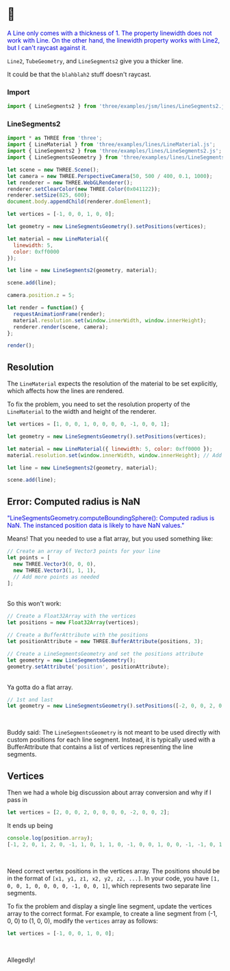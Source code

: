 # 💯

<span style="color:#0000dd;">A Line only comes with a thickness of 1.  The property linewidth does not work with Line.  On the other hand, the linewidth property works with Line2, but I can't raycast against it.</span>

`Line2`, `TubeGeometry`, and `LineSegments2` give you a thicker line.

It could be that the `blahblah2` stuff doesn't raycast.

### Import

```js
import { LineSegments2 } from 'three/examples/jsm/lines/LineSegments2.js';
```

### LineSegments2

```js
import * as THREE from 'three';
import { LineMaterial } from 'three/examples/lines/LineMaterial.js';
import { LineSegments2 } from 'three/examples/lines/LineSegments2.js';
import { LineSegmentsGeometry } from 'three/examples/lines/LineSegmentsGeometry.js';

let scene = new THREE.Scene();
let camera = new THREE.PerspectiveCamera(50, 500 / 400, 0.1, 1000);
let renderer = new THREE.WebGLRenderer();
renderer.setClearColor(new THREE.Color(0x041122));
renderer.setSize(825, 600);
document.body.appendChild(renderer.domElement);

let vertices = [-1, 0, 0, 1, 0, 0];

let geometry = new LineSegmentsGeometry().setPositions(vertices);

let material = new LineMaterial({
  linewidth: 5,
  color: 0xff0000
});

let line = new LineSegments2(geometry, material);

scene.add(line);

camera.position.z = 5;

let render = function() {
  requestAnimationFrame(render);
  material.resolution.set(window.innerWidth, window.innerHeight);
  renderer.render(scene, camera);
};

render();
```

## Resolution

The `LineMaterial` expects the resolution of the material to be set explicitly, which affects how the lines are rendered.

To fix the problem, you need to set the resolution property of the `LineMaterial` to the width and height of the renderer.

```js
let vertices = [1, 0, 0, 1, 0, 0, 0, 0, -1, 0, 0, 1];

let geometry = new LineSegmentsGeometry().setPositions(vertices);

let material = new LineMaterial({ linewidth: 5, color: 0xff0000 });
material.resolution.set(window.innerWidth, window.innerHeight); // Add this line

let line = new LineSegments2(geometry, material);

scene.add(line);
```

## Error: Computed radius is NaN

<span style="color:#0000dd;">"LineSegmentsGeometry.computeBoundingSphere(): Computed radius is NaN. The instanced position data is likely to have NaN values."</span>

Means!  That you needed to use a flat array, but you used something like:

```js
// Create an array of Vector3 points for your line
let points = [
  new THREE.Vector3(0, 0, 0),
  new THREE.Vector3(1, 1, 1),
  // Add more points as needed
];
```

<br>
So this won't work:

```js
// Create a Float32Array with the vertices
let positions = new Float32Array(vertices);

// Create a BufferAttribute with the positions
let positionAttribute = new THREE.BufferAttribute(positions, 3);

// Create a LineSegmentsGeometry and set the positions attribute
let geometry = new LineSegmentsGeometry();
geometry.setAttribute('position', positionAttribute);
```

<br>
Ya gotta do a flat array.

```js
// 1st and last
let geometry = new LineSegmentsGeometry().setPositions([-2, 0, 0, 2, 0, 0]);
```

<br>

Buddy said: The `LineSegmentsGeometry` is not meant to be used directly with custom positions for each line segment. Instead, it is typically used with a BufferAttribute that contains a list of vertices representing the line segments.


## Vertices

Then we had a whole big discussion about array conversion and why if I pass in

```js
let vertices = [2, 0, 0, 2, 0, 0, 0, 0, -2, 0, 0, 2];
```

It ends up being

```js
console.log(position.array);
[-1, 2, 0, 1, 2, 0, -1, 1, 0, 1, 1, 0, -1, 0, 0, 1, 0, 0, -1, -1, 0, 1, -1, 0]
```

<br>

Need correct vertex positions in the vertices array. The positions should be in the format of `[x1, y1, z1, x2, y2, z2, ...]`. In your code, you have `[1, 0, 0, 1, 0, 0, 0, 0, -1, 0, 0, 1]`, which represents two separate line segments.

To fix the problem and display a single line segment, update the vertices array to the correct format. For example, to create a line segment from (-1, 0, 0) to (1, 0, 0), modify the `vertices` array as follows:

```javascript
let vertices = [-1, 0, 0, 1, 0, 0];
```

<br>

Allegedly!

<br>
